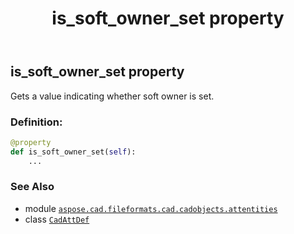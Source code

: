 ﻿---
title: is_soft_owner_set property
second_title: Aspose.CAD for Python via .NET API References
description: 
type: docs
weight: 380
url: /python-net/aspose.cad.fileformats.cad.cadobjects.attentities/cadattdef/is_soft_owner_set/
is_root: false
---

## is_soft_owner_set property


Gets a value indicating whether soft owner is set.
### Definition:
```python
@property
def is_soft_owner_set(self):
    ...
```

### See Also
* module [`aspose.cad.fileformats.cad.cadobjects.attentities`](../../)
* class [`CadAttDef`](/cad/python-net/aspose.cad.fileformats.cad.cadobjects.attentities/cadattdef)
